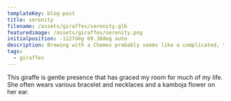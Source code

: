 ```yaml
---
templateKey: blog-post
title: serenity
filename: /assets/giraffes/serenity.glb
featuredimage: /assets/giraffes/serenity.png
initialposition: -1127deg 69.38deg auto
description: Brewing with a Chemex probably seems like a complicated, time-consuming ordeal, but once you get used to the process, it becomes a soothing ritual that's worth the effort every time.
tags:
  - giraffes
---
```

This giraffe is gentle presence that has graced my room for much of my life. She often wears various bracelet and necklaces and a kamboja flower on her ear.